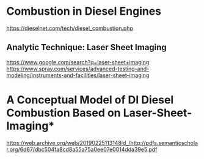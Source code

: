 # Combustion in Diesel Engines
https://dieselnet.com/tech/diesel_combustion.php

## Analytic Technique: Laser Sheet Imaging
https://www.google.com/search?q=laser-sheet+imaging
https://www.spray.com/services/advanced-testing-and-modeling/instruments-and-facilities/laser-sheet-imaging

# A Conceptual Model of DI Diesel Combustion Based on Laser-Sheet-Imaging*
https://web.archive.org/web/20190225113148id_/http://pdfs.semanticscholar.org/6d67/dbc504fa8cd8a55a75a0ee07e0014dda39e5.pdf
